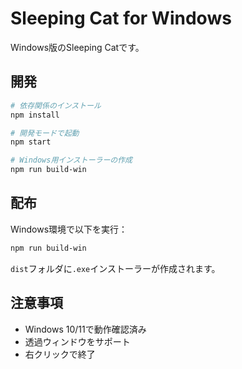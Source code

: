 # Sleeping Cat for Windows

Windows版のSleeping Catです。

## 開発

```bash
# 依存関係のインストール
npm install

# 開発モードで起動
npm start

# Windows用インストーラーの作成
npm run build-win
```

## 配布

Windows環境で以下を実行：
```bash
npm run build-win
```

`dist`フォルダに`.exe`インストーラーが作成されます。

## 注意事項

- Windows 10/11で動作確認済み
- 透過ウィンドウをサポート
- 右クリックで終了